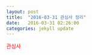 ```yaml
---
layout: post
title:  "2016-03-31 관심사 정리"
date:   2016-03-31 02:26:00
categories: jekyll update
---
```


<p style="color:red">관심사</p>